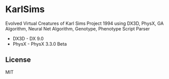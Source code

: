 KarlSims
========

Evolved Virtual Creatures of Karl Sims Project 1994 using DX3D, PhysX, GA Algorithm, Neural Net Algorithm, Genotype, Phenotype Script Parser

- DX3D - DX 9.0
- PhysX - PhysX 3.3.0 Beta


License
----

MIT
